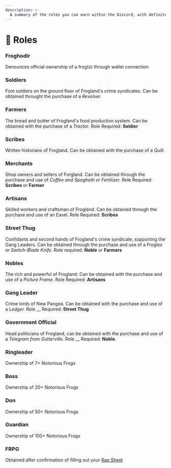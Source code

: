 ```yaml
---
description: >-
  A summary of the roles you can earn within the Discord, with definite implications for your future roles in Frogland and NewPangea
---
```


# 🧙 Roles

### Froghodlr&#x20;

Denounces official ownership of a frog(s) through wallet connection

### **Soldiers**

Foot soldiers on the ground floor of Frogland's crime syndicates. Can be obtained throught the purchase of a _Revolver._

### **Farmers**

The bread and butter of Frogland's food production system. Can be obtained with the purchase of a _Tractor_. Role Required: **Soldier**

### **Scribes**

Written historians of Frogland. Can be obtained with the purchase of a _Quill_.

### **Merchants**

Shop owners and sellers of Forgland. Can be obtained through the purchase and use of _Coffee and Spaghetti or Fertilizer._ Role Required: **Scribes** or **Farmer**

### **Artisans**

Skilled workers and craftsman of Frogland. Can be obtained through the purchase and use of an Easel. Role Required: **Scribes**

### **Street Thug**

Confidants and second hands of Frogland's crime syndicate, supporting the Gang Leaders. Can be obtained through the purchase and use of a _Froglex or Switch-Blade Knife_. Role required: **Noble** or **Farmers**

### Nobles

The rich and powerful of Frogland. Can be obtained with the purchase and use of a _Picture Frame_. Role Required: **Artisans**

### **Gang Leader**

Crime lords of New Pangea. Can be obtained with the purchase and use of a _Ledger._ Role __ Required: **Street Thug**

### Government Official&#x20;

Head politicians of Frogland, can be obtained with the purchase and use of a _Telegram from Gutterville._ Role __ Required: **Noble**.

### **Ringleader**

Ownership of 7+ Notorious Frogs

### **Boss**

Ownership of 20+ Notorious Frogs

### **Don**

Ownership of 50+ Notorious Frogs

### **Guardian**

Ownership of 100+ Notorious Frogs

### **FRPG**

Obtained after confirmation of filling out your [Rap Sheet](https://docs.google.com/forms/d/e/1FAIpQLSdXrCBnxnWfDYf6b4izA1xVxauBSJFfyR3eklFES43lqA4CbQ/viewform)
